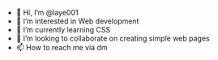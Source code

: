 - 👋 Hi, I’m @laye001
- 👀 I’m interested in Web development 
- 🌱 I’m currently learning CSS
- 💞️ I’m looking to collaborate on creating simple web pages
- 📫 How to reach me via dm

<!---
laye001/laye001 is a ✨ special ✨ repository because its `README.md` (this file) appears on your GitHub profile.
You can click the Preview link to take a look at your changes.
--->
